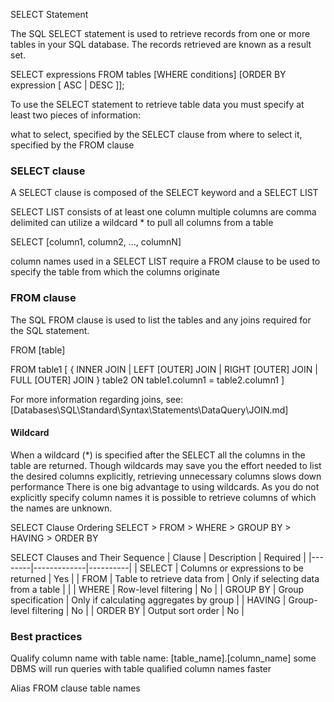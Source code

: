 SELECT Statement

The SQL SELECT statement is used to retrieve records from one or more tables in your SQL database. The records retrieved are known as a result set.

SELECT expressions
FROM tables
[WHERE conditions]
[ORDER BY expression [ ASC | DESC ]];


To use the SELECT statement to retrieve table data you must specify at least two pieces of information:

what to select, specified by the SELECT clause
from where to select it, specified by the FROM clause



### SELECT clause
A SELECT clause is composed of the SELECT keyword and a SELECT LIST

SELECT LIST
consists of at least one column
multiple columns are comma delimited
can utilize a wildcard * to pull all columns from a table

SELECT [column1, column2, …, columnN]

column names used in a SELECT LIST require a FROM clause to be used to specify the table from which the columns originate






### FROM clause

The SQL FROM clause is used to list the tables and any joins required for the SQL statement.

FROM [table]

FROM table1
[ { INNER JOIN
  | LEFT [OUTER] JOIN
  | RIGHT [OUTER] JOIN
  | FULL [OUTER] JOIN } table2
ON table1.column1 = table2.column1 ]

For more information regarding joins, see:
[Databases\SQL\Standard\Syntax\Statements\DataQuery\JOIN.md]




#### Wildcard
When a wildcard (*) is specified after the SELECT all the columns in the table are returned.
Though wildcards may save you the effort needed to list the desired columns explicitly, retrieving unnecessary columns slows down performance
There is one big advantage to using wildcards. As you do not explicitly specify column names it is possible to retrieve columns of which the names are unknown.





SELECT Clause Ordering
SELECT > FROM > WHERE > GROUP BY > HAVING > ORDER BY

SELECT Clauses and Their Sequence
| Clause | Description | Required |
|--------|-------------|----------|
| SELECT | Columns or expressions to be returned | Yes |
| FROM | Table to retrieve data from | Only if selecting data from a table | |
| WHERE | Row-level filtering | No |
| GROUP BY | Group specification | Only if calculating aggregates by group |
| HAVING | Group-level filtering | No |
| ORDER BY | Output sort order | No |



### Best practices

Qualify column name with table name:    [table_name].[column_name]
    some DBMS will run queries with table qualified column names faster

Alias FROM clause table names
